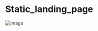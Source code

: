 # Static_landing_page
![image](https://github.com/PothanSai2004/Static_landing_page/assets/136136088/d859e553-cca3-4bb7-b44c-429308e25637)
